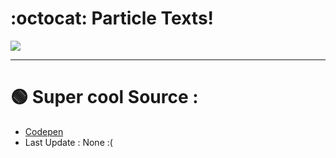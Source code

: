 # :octocat: Particle Texts!

<img src="https://alfred.is-inside.me/t5NfC2Ef.png">

<hr></hr>

# :green_circle: Super cool Source :
- <a href="https://codepen.io/Gthibaud/pen/pyeNKj">Codepen</a>
- Last Update : None :(

